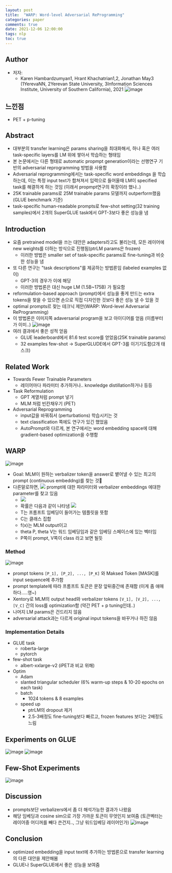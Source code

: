 ```yaml
---
layout: post
title:  "WARP: Word-level Adversarial ReProgramming"
categories: paper
comments: true
date: 2021-12-06 12:00:00
tags: nlp
toc: true
---
```


## Author
- 저자:
    - Karen Hambardzumyan1, Hrant Khachatrian1,2, Jonathan May3    (1YerevaNN, 2Yerevan State University,
3Information Sciences Institute, University of Southern California), 2021
![image](https://user-images.githubusercontent.com/7252598/144816134-bd319295-1bc4-4ef1-82c1-e76a67b18b6f.png)




## 느낀점
- PET + p-tuning

## Abstract
- 대부분의 transfer learning은 params sharing을 최대화해서, 하나 혹은 여러 task-specific layers를 LM 위에 쌓아서 학습하는 형태임
- 본 논문에서는 다른 형태로 automatic propmpt generation이라는 선행연구 기반의 adversarial reprogramming 방법을 사용함
- Adversarial reprogramming에서는 task-specific word embeddings 을 학습하는데, 이는 특정 input text가 합쳐져서 입력으로 들어올때 LM이 specified task를 해결하게 하는 것임 (이래서 propmpt연구의 확장이라 했나..)
- 25K trainable params로 25M trainable params 모델까지 outperform했음 (GLUE benchmark 기준)
- task-specific human-readable prompts로 few-shot setting(32 training samples)에서 2개의 SuperGLUE task에서 GPT-3보다 좋은 성능을 냄


## Introduction
- 요즘 pretrained model을 쓰는 대안은 adapters라고도 불리는데, 모든 레이어에 new weights를 더하는 방식으로 진행됨(ptrLM params은 frozen)
  - 이러한 방법은 smaller set of task-specific params로 fine-tuning과 비슷한 성능을 냄
- 또 다른 연구는 "task descriptions"를 제공하는 방법론임 (labeled examples 없이)
  - GPT-3의 경우가 이에 해당
  - 이러한 방법론은 대신 huge LM (1.5B~175B) 가 필요함
- reformulation-based approach (prompt)에서 성능을 좋게 만드는 extra tokens을 찾을 수 있으면 손으로 직접 디자인한 것보다 좋은 성능 낼 수 있을 것
- optimal prompts르 찾는 테크닉 제안(WARP: Word-level Adversarial ReProgramming)
- 이 방법론은 이미지쪽 adaversarial program을 보고 아이디어를 얻음 (이름부터가 이미..)
![image](https://user-images.githubusercontent.com/7252598/144822008-20fd00c2-2f1b-4386-903d-12896eb653db.png)
- 여러 결과에서 좋은 성적 얻음
  - GLUE leaderboard에서 81.6 test score를 얻었음(25K trainable params)
  - 32 examples few-shot -> SuperGLUDE에서 GPT-3를 이기기도함(2개 태스크)

## Related Work
- Towards Fewer Trainable Parameters
  - 레이어마다 파라미터 추가하거나.. knowledge distillation하거나 등등
- Task Reformulation 
  - GPT 계열처럼 prompt 넣기
  - MLM 처럼 빈칸채우기 (PET)
- Adversarial Reprogramming
  - input값을 바꿔줘서 (perturbations) 학습시키는 것
  - text classification 쪽에도 연구가 있긴 했었음
  - AutoPrompt와 다르게, 본 연구에서는 word embedding space에 대해 gradient-based optimization을 수행함

## WARP
![image](https://user-images.githubusercontent.com/7252598/144824403-58fc9712-84a5-4b41-80fe-27982332cb17.png)
- Goal: MLM이 원하는 verbalizer token을 answer로 뱉어낼 수 있는 최고의 prompt (continuous embeddng)를 찾는 것
- 다른말로하면, <img src="https://render.githubusercontent.com/render/math?math=\Theta=\left\{\Theta^{P}, \Theta^{V}\right\}"> prompt에 대한 파라미터와 verbalizer embeddings 에대한 parameter를 찾고 있음
  - <img src="https://render.githubusercontent.com/render/math?math=\Theta^{*}=\arg \max _{\Theta}\left(-\log P_{\Theta}(y \mid x)\right)">
  -  확률은 다음과 같이 나타냄 <img src="https://render.githubusercontent.com/render/math?math=P_{\Theta}(y \mid x)=\frac{\exp \Theta_{y}^{V} f\left(T_{\Theta^{P}}(x)\right)}{\sum_{i \in C} \exp \Theta_{i}^{V} f\left(T_{\Theta^{P}}(x)\right)}">
  - T는 프롬프트 임베딩이 들어가는 템플릿을 뜻함
  - C는 클래스 집합
  - f(x)는 MLM output이고
  - theta P, theta V는 워드 임베딩임과 같은 임베딩 스페이스에 있는 벡터임
  - P쪽이 prompt, V쪽이 class 라고 보면 될듯
 
### Method
![image](https://user-images.githubusercontent.com/7252598/144829136-0f9dd456-b232-418d-808a-65b4f1f36dcc.png)
- prompt tokens `[P_1], [P_2], ..., [P_K]` 와 Maksed Token [MASK]를 input sequence에 추가함
- prompt template에 따라 프롬프트 토큰은 문장 앞뒤중간에 존재함 (이게 좀 애매하다.....영~)
- Xentory로 MLM의 output head와 verbalizer tokens `[V_1], [V_2], ..., [V_C]` 간의 loss를 optimization함 (약간 PET + p tuning인데..)
- 나머지 LM params은 건드리지 않음
- adversarial attack과는 다르게 original input tokens을 바꾸거나 하진 않음


### Implementation Details
- GLUE task
  - roberta-large 
  - pytorch
- few-shot task
  - albert-xxlarge-v2 (iPET과 비교 위해)
- Optim
  - Adam
  - slanted triangular scheduler (6% warm-up steps & 10-20 epochs on each task)
  - batch
    - 1024 tokens & 8 examples
  - speed up
    - ptrLM의 dropout 제거
    - 2.5-3배정도 fine-tuning보다 빠르고, frozen features 보다는 2배정도 느림

## Experiments on GLUE
![image](https://user-images.githubusercontent.com/7252598/144830801-8755b24c-8f92-44c6-a3fc-919efca3c21a.png)
![image](https://user-images.githubusercontent.com/7252598/144830812-4af45f90-697d-460a-b6b0-53591712729b.png)

## Few-Shot Experiments
![image](https://user-images.githubusercontent.com/7252598/144831066-698cfdba-56c3-4c99-8ec7-7871b9d15eca.png)

## Discussion
- prompts보단 verbalizers에서 좀 더 해석가능한 결과가 나왔음
- 해당 임베딩과 cosine sim으로 가장 가까운 토큰이 무엇인지 보여줌 (토큰벡터는 레이어중 어디꺼를 빼다 쓴건지.., 그냥 워드임베딩 레이어인가)
![image](https://user-images.githubusercontent.com/7252598/144832050-2b20f517-a98e-4d3d-bc06-48fdecd8fcd4.png)



## Conclusion
- optimized embedding을 input text에 추가하는 방법론으로 transfer learning의 다른 대안을 제안해봄 
- GLUE나 SuperGLUE에서 좋은 성능을 보여줌
